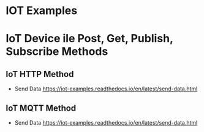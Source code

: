 # IOT Examples

IoT Device ile Post, Get, Publish, Subscribe Methods
====================================================

IoT HTTP Method
---------------

* Send Data <https://iot-examples.readthedocs.io/en/latest/send-data.html>

IoT MQTT Method
---------------

* Send Data <https://iot-examples.readthedocs.io/en/latest/send-data.html>
